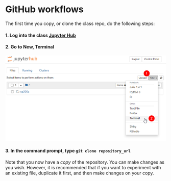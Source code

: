 
# GitHub workflows

The first time you copy, or clone the class repo, do the following steps:

#### 1. Log into the class [Jupyter Hub](https://jupyter.idre.ucla.edu/)
#### 2. Go to New, Terminal
<kbd><img src="images/gitterminal.png"></kbd>
#### 3. In the command prompt, type `git clone repository_url`

Note that you now have a _copy_ of the repository. You can make changes as you wish. However, it is recommended that if you want to experiment with an existing file, duplicate it first, and then make changes on your copy.
